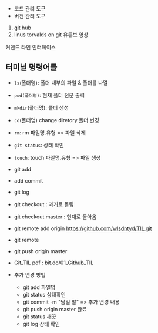 - 코드 관리 도구
- 버전 관리 도구

1. git hub
2. linus torvalds on git 유튜브 영상

커맨드 라인 인터페이스

## 터미널 명령어들

- `ls`(폴더명): 폴더 내부의 파일 & 폴더를 나열
- `pwd(폴더명)`: 현재 폴더 전문 출력
- `mkdir`(폴더명): 폴더 생성
- `cd`(폴더명) change diretory 폴더 변경
- `rm`: rm 파일명.유형 => 파일 삭제
- `git status`: 상태 확인
- `touch`: touch 파일명.유형 => 파일 생성
- git add

- add commit

- git log 
- git checkout : 과거로 돌림
- git checkout master : 현재로 돌아옴

- git remote add origin https://github.com/wlsdntyd/TIL.git
- git remote
- git push origin master
- Git_TIL pdf : bit.do/01_Github_TIL
- 추가 변경 방법
  - git add 파일명
  - git status 상태확인
  - git commit -m "남길 말"  => 추가 변경 내용
  - git push origin master 완료
  - git status 깨끗
  - git log 상태 확인